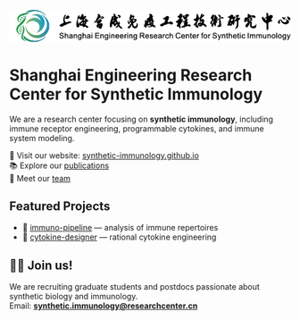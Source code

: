 <p align="center">
  <img src="assets/WechatIMG54.jpg" width="750" />
</p>

# Shanghai Engineering Research Center for Synthetic Immunology

We are a research center focusing on **synthetic immunology**, including immune receptor engineering, programmable cytokines, and immune system modeling.

🔬 Visit our website: [synthetic-immunology.github.io](https://synthetic-immunology.github.io)  
📚 Explore our [publications](https://synthetic-immunology.github.io/publications)  
👥 Meet our [team](https://synthetic-immunology.github.io/people)

## Featured Projects

- 🔗 [immuno-pipeline](https://github.com/synthetic-immunology/immuno-pipeline) — analysis of immune repertoires
- 🧬 [cytokine-designer](https://github.com/synthetic-immunology/cytokine-designer) — rational cytokine engineering

## 🧑‍🔬 Join us!

We are recruiting graduate students and postdocs passionate about synthetic biology and immunology.  
Email: **synthetic.immunology@researchcenter.cn**
